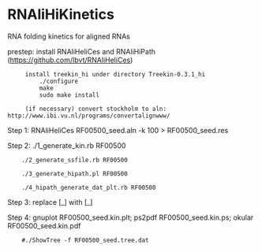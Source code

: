 # RNAliHiKinetics
RNA folding kinetics for aligned RNAs

prestep: install RNAliHeliCes and RNAliHiPath (https://github.com/Ibvt/RNAliHeliCes)
    
         install treekin_hi under directory Treekin-0.3.1_hi
             ./configure
             make
             sudo make install

         (if necessary) convert stockholm to aln: http://www.ibi.vu.nl/programs/convertalignwww/

Step 1: RNAliHeliCes RF00500_seed.aln -k 100 > RF00500_seed.res

Step 2: ./1_generate_kin.rb    RF00500

        ./2_generate_ssfile.rb RF00500
        
        ./3_generate_hipath.pl RF00500
        
        ./4_hipath_generate_dat_plt.rb RF00500

Step 3: replace [_] with [\_]

Step 4: gnuplot RF00500_seed.kin.plt; ps2pdf RF00500_seed.kin.ps; okular RF00500_seed.kin.pdf
        
        #./ShowTree -f RF00500_seed.tree.dat
